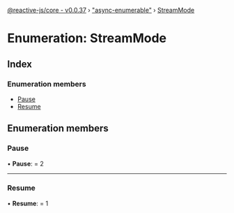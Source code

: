 [@reactive-js/core - v0.0.37](../README.md) › ["async-enumerable"](../modules/_async_enumerable_.md) › [StreamMode](_async_enumerable_.streammode.md)

# Enumeration: StreamMode

## Index

### Enumeration members

* [Pause](_async_enumerable_.streammode.md#pause)
* [Resume](_async_enumerable_.streammode.md#resume)

## Enumeration members

###  Pause

• **Pause**: = 2

___

###  Resume

• **Resume**: = 1
